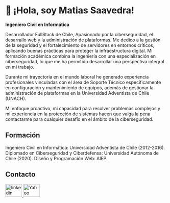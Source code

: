 # 👋 ¡Hola, soy Matias Saavedra!

**Ingeniero Civil en Informática**

Desarrollador FullStack de Chile, Apasionado por la ciberseguridad, el desarrallo web y la administración de plataformas. Me dedico a la gestión de la seguridad y el fortalecimiento de servidores en entornos críticos, aplicando buenas prácticas para proteger la infraestructura digital.
Mi formación académica combina la ingeniería con una especialización en ciberseguridad, lo que me ha permitido desarrollar una perspectiva integral en mi trabajo.

Durante mi trayectoria en el mundo laboral he generado experiencia profesionales vinculadas con el área de Soporte Técnico específicamente en configuración y mantenimiento de equipos, además de gestionar la administración de plataformas en la Universidad Adventista de Chile (UNACH).

Mi enfoque proactivo, mi capacidad para resolver problemas complejos y mi experiencia en la protección de sistemas hacen que valga la pena contactarme para cualquier desafío en el ámbito de la ciberseguridad.

## Formación
Ingeniero Civil en Informática: Universidad Adventista de Chile (2012-2016).
Diplomado en Ciberseguridad y Ciberdefensa: Universidad Autónoma de Chile (2020).
Diseño y Programación Web: AIEP.

## Contacto
<div align="left">
  <a href="https://www.linkedin.com/in/matias-saavedra-gajardo-18b660184" target="_blank">
    <img src="https://raw.githubusercontent.com/maurodesouza/profile-readme-generator/master/src/assets/icons/social/linkedin/default.svg" width="52" height="40" alt="linkedin logo" />
  </a>
  <a href="mailto:mati_jav@yahoo.es" target="_blank">
    <img src="https://www.svgrepo.com/show/6464/yahoo-logo.svg" width="52" height="40" alt="Yahoo Logo"/>
  </a>
</div>

